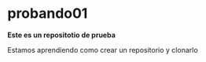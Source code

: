 # probando01
**Este es un repositotio de prueba**

Estamos aprendiendo como crear un repositorio y clonarlo
